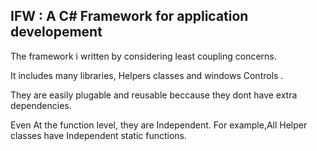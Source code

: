 <h2>IFW : A C# Framework for application developement</h2>

The framework i written by considering least coupling concerns.

It includes many libraries, Helpers classes and windows Controls .

They are easily plugable and reusable beccause they dont have extra dependencies.

Even At the function level, they are Independent. For example,All Helper classes have Independent static functions.
